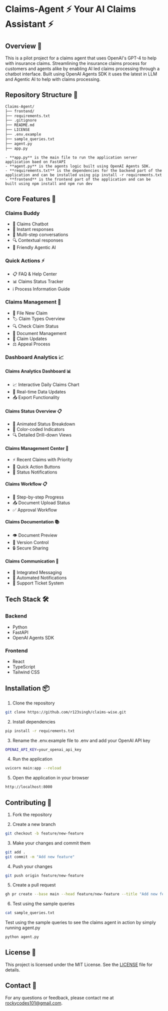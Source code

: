 # Claims-Agent ⚡ Your AI Claims Assistant ⚡

## Overview 📖

This is a pilot project for a claims agent that uses OpenAI's GPT-4 to help with insurance claims. Streamlining the insurance claims process for customers and agents alike by enabling AI led claims processing through a chatbot interface. Built using OpenAI Agents SDK it uses the latest in LLM and Agentic AI to help with claims processing.

## Repository Structure 📂

```bash
Claims-Agent/
├── frontend/
├── requirements.txt
├── .gitignore
├── README.md
├── LICENSE
├── .env.example
├── sample_queries.txt
├── agent.py
├── app.py
```
    - **app.py** is the main file to run the application server application baed on FastAPI
    - **agent.py** is the agents logic built using OpenAI Agents SDK.
    - **requirements.txt** is the dependencies for the backend part of the application and can be installed using pip install -r requirements.txt
    - **frontend** is the frontend part of the application and can be built using npm install and npm run dev

## Core Features 🚀

### Claims Buddy
- 💬 Claims Chatbot
- 🚀 Instant responses
- 🧠 Multi-step conversations
- 🔍 Contextual responses
- 🤖 Friendly Agentic AI

### Quick Actions ⚡
- 📋 FAQ & Help Center
- 📊 Claims Status Tracker
- ℹ️ Process Information Guide

### Claims Management 📝
- 📝 File New Claim
- 🏷️ Claim Types Overview
- 🔍 Check Claim Status
- 📄 Document Management
- 🔄 Claim Updates
- ⚖️ Appeal Process

### Dashboard Analytics 📈

#### Claims Analytics Dashboard 📊
- 📈 Interactive Daily Claims Chart
- 🔄 Real-time Data Updates
- 📤 Export Functionality

#### Claims Status Overview 📋
- 🎯 Animated Status Breakdown
- 🎨 Color-coded Indicators
- 🔍 Detailed Drill-down Views

#### Claims Management Center 🎯
- ⚡ Recent Claims with Priority
- 🎯 Quick Action Buttons
- 🔔 Status Notifications

#### Claims Workflow 📋
- 📝 Step-by-step Progress
- 📤 Document Upload Status
- ✅ Approval Workflow

#### Claims Documentation 📚
- 👁️ Document Preview
- 📑 Version Control
- 🔒 Secure Sharing

#### Claims Communication 💬
- 💌 Integrated Messaging
- 🔔 Automated Notifications
- 🎫 Support Ticket System

## Tech Stack 🛠️

### Backend
- Python
- FastAPI
- OpenAI Agents SDK

### Frontend
- React
- TypeScript
- Tailwind CSS

## Installation 📦

1. Clone the repository

```bash
git clone https://github.com/r123singh/claims-wise.git
``` 

2. Install dependencies

```bash
pip install -r requirements.txt
```

3. Rename the .env.example file to .env and add your OpenAI API key 

```bash
OPENAI_API_KEY=your_openai_api_key
```

4. Run the application

```bash
uvicorn main:app --reload
```

5. Open the application in your browser

```bash
http://localhost:8000
```

## Contributing 🤝

1. Fork the repository

2. Create a new branch

```bash
git checkout -b feature/new-feature
```

3. Make your changes and commit them

```bash
git add .
git commit -m "Add new feature"
```

4. Push your changes

```bash
git push origin feature/new-feature
```

5. Create a pull request

```bash
gh pr create --base main --head feature/new-feature --title "Add new feature" --body "This PR adds a new feature to the claims agent"
```

6. Test using the sample queries

```bash
cat sample_queries.txt
```
Test using the sample queries to see the claims agent in action by simply running agent.py

```bash
python agent.py
```

## License 📝

This project is licensed under the MIT License. See the [LICENSE](LICENSE) file for details.

## Contact 📧

For any questions or feedback, please contact me at [rockycodes101@gmail.com](mailto:rockycodes101@gmail.com).
